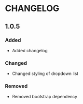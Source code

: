 # CHANGELOG

## 1.0.5

### Added
- Added changelog
### Changed
- Changed styling of dropdown list
### Removed
- Removed bootstrap dependency